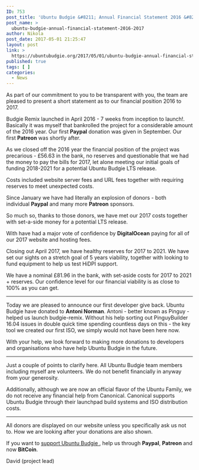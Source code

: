 ```yaml
---
ID: 753
post_title: 'Ubuntu Budgie &#8211; Annual Financial Statement 2016 &#8211; 2017'
post_name: >
  ubuntu-budgie-annual-financial-statement-2016-2017
author: Nikola
post_date: 2017-05-01 21:25:47
layout: post
link: >
  https://ubuntubudgie.org/2017/05/01/ubuntu-budgie-annual-financial-statement-2016-2017/
published: true
tags: [ ]
categories:
  - News
---
```

As part of our commitment to you to be transparent with you, the team are pleased to present a short statement as to our financial position 2016 to 2017.

Budgie Remix launched in April 2016 - 7 weeks from inception to launch!. Basically it was myself that bankrolled the project for a considerable amount of the 2016 year. Our first <strong>Paypal</strong> donation was given in September. Our first <strong>Patreon</strong> was shortly after.

As we closed off the 2016 year the financial position of the project was precarious - £56.63 in the bank, no reserves and questionable that we had the money to pay the bills for 2017, let alone meeting our initial goals of funding 2018-2021 for a potential Ubuntu Budgie LTS release.

Costs included website server fees and URL fees together with requiring reserves to meet unexpected costs.

Since January we have had literally an explosion of donors - both individual <strong>Paypal</strong> and many more <strong>Patreon</strong> sponsors.

So much so, thanks to those donors, we have met our 2017 costs together with set-a-side money for a potential LTS release.

With have had a major vote of confidence by <strong>DigitalOcean</strong> paying for all of our 2017 website and hosting fees.

Closing out April 2017, we have healthy reserves for 2017 to 2021. We have set our sights on a stretch goal of 5 years viability, together with looking to fund equipment to help us test HiDPI support.

We have a nominal £81.96 in the bank, with set-aside costs for 2017 to 2021 + reserves. Our confidence level for our financial viability is as close to 100% as you can get.

<hr />

Today we are pleased to announce our first developer give back. Ubuntu Budgie have donated to <strong>Antoni Norman</strong>. Antoni - better known as Pinguy - helped us launch budgie-remix. Without his help sorting out PinguyBuilder 16.04 issues in double quick time spending countless days on this - the key tool we created our first ISO, we simply would not have been here now.

With your help, we look forward to making more donations to developers and organisations who have help Ubuntu Budgie in the future.

<hr />

Just a couple of points to clarify here. All Ubuntu Budgie team members including myself are volunteers. We do not benefit financially in anyway from your generosity.

Additionally, although we are now an official flavor of the Ubuntu Family, we do not receive any financial help from Canonical. Canonical supports Ubuntu Budgie through their launchpad build systems and ISO distribution costs.

<hr />

All donors are displayed on our website unless you specifically ask us not to. How we are looking after your donations are also shown.

If you want to <a href="https://ubuntubudgie.org/admin/blog/post/@page/5">support Ubuntu Budgie </a>, help us through <strong>Paypal</strong>, <strong>Patreon</strong> and now <strong>BitCoin</strong>.

David (project lead)